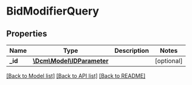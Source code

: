 # BidModifierQuery

## Properties
Name | Type | Description | Notes
------------ | ------------- | ------------- | -------------
**_id** | [**\Dcm\Model\IDParameter**](IDParameter.md) |  | [optional] 

[[Back to Model list]](../README.md#documentation-for-models) [[Back to API list]](../README.md#documentation-for-api-endpoints) [[Back to README]](../README.md)


